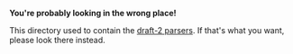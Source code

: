 **You're probably looking in the wrong place!**

This directory used to contain the [draft-2 parsers](https://github.com/openwdl/wdl/tree/main/versions/draft-2/parsers). If that's what you want, please look there instead.
